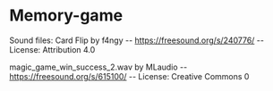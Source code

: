 # Memory-game

Sound files:
Card Flip by f4ngy -- https://freesound.org/s/240776/ -- License: Attribution 4.0

magic_game_win_success_2.wav by MLaudio -- https://freesound.org/s/615100/ -- License: Creative Commons 0
